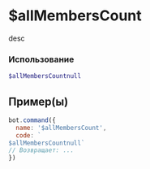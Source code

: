 # $allMembersCount
desc
### Использование
```php
$allMembersCountnull
```

## Пример(ы)

```javascript
bot.command({
  name: '$allMembersCount',
  code: `
$allMembersCountnull`
// Возвращает: ...
})
```